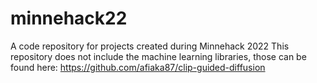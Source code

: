 # minnehack22
A code repository for projects created during Minnehack 2022 This repository does not include the machine learning libraries, those can be found here:
https://github.com/afiaka87/clip-guided-diffusion
